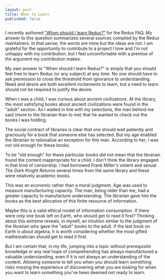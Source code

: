```yaml
---
layout: post
title: When to Learn
published: false
---
```


I recently authored ["When should I learn Redux?"](http://redux.js.org/docs/faq/General.html#general-when-to-learn) for the Redux FAQ. My answer to this question summarizes several sources compiled by the Redux maintainers. In that sense, the words are mine but the ideas are not. I am grateful for the opportunity to contribute to a project I love and I'm not unhappy with my contribution, but I feel uncomfortable with a premise of the argument my contribution makes.

My own answer to "When should I learn Redux?" is simply that you should feel free to learn Redux (or any subject) at any time. No one should have to ask permission to cross the threshold from ignorance to understanding. Need and desire are both excellent incitements to learn, but a need to learn should not be required to justify the desire.

When I was a child, I was curious about ancient civilizations. At the library, the most satisfying books about ancient civilizations were found in the "adult" section. As I waited in line with my selections, the man behind me said (more to the librarian than to me) that he wanted to check out the books I was holding. 

The social contract of libraries is clear that one should wait patiently and graciously for a book that someone else has selected. But my age enabled the librarian to rationalize an exception for this man. According to her, I was not old enough for these books.

To be "old enough" for these particular books did not mean that the librarian found the content inappropriate for a child. I don't think the library engaged in that kind of censorship. I had borrowed Frank Miller's violent and sexual _The Dark Knight Returns_ several times from the same library and these were relatively academic books. 

This was an economic rather than a moral judgment. Age was used to measure manufacturing capacity. The man, being older than me, had a greater capacity to manufacture understanding. The librarian gave him the books as the best allocation of this finite resource of information. 

Maybe this is a valid ethical model of information consumption. If there were only one book left on Earth, who should get to read it first? Thinking about this extreme reveals, in myself, an intuition similar to the judgment of the librarian who gave the "adult" books to the adult. If the last book on Earth is about algebra, it is worth considering whether the most gifted mathematician should get to read it first. 

But I am certain that, in my life, jumping into a topic without prerequisite knowledge or any real hope of comprehending has always manufactured a valuable understanding, even if it is not always an understanding of the content. Allowing someone to tell you when you should learn something risks missing the experience of discovering what you are looking for when you want to learn something you've been deemed not ready to learn.
